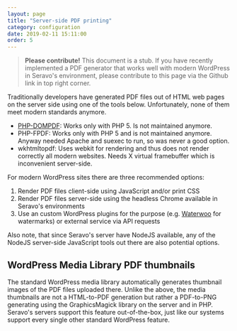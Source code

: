 ```yaml
---
layout: page
title: "Server-side PDF printing"
category: configuration
date: 2019-02-11 15:11:00
order: 5
---
```


> **Please contribute!** This document is a stub. If you have recently implemented a PDF generator that works well with modern WordPress in Seravo's environment, please contribute to this page via the Github link in top right corner.

Traditionally developers have generated PDF files out of HTML web pages on the server side using one of the tools below. Unfortunately, none of them meet modern standards anymore.

* [PHP-DOMPDF](http://dompdf.github.io/): Works only with PHP 5. Is not maintained anymore.
* PHP-FPDF: Works only with PHP 5 and is not maintained anymore. Anyway needed Apache and suexec to run, so was never a good option.
* wkhtmltopdf: Uses webkit for rendering and thus does not render correctly all modern websites. Needs X virtual framebuffer which is inconvenient server-side.

For modern WordPress sites there are three recommended options:
1. Render PDF files client-side using JavaScript and/or print CSS
2. Render PDF files server-side using the headless Chrome available in Seravo's environments
3. Use an custom WordPress plugins for the purpose (e.g. [Waterwoo](https://www.waterwoo.me/) for watermarks) or external service via API requests

Also note, that since Seravo's server have NodeJS available, any of the NodeJS server-side JavaScript tools out there are also potential options.

## WordPress Media Library PDF thumbnails

The standard WordPress media library automatically generates thumbnail images of the PDF files uploaded there. Unlike the above, the media thumbnails are not a HTML-to-PDF generation but rather a PDF-to-PNG generating using the GraphicsMagick library on the server and in PHP. Seravo's servers support this feature out-of-the-box, just like our systems support every single other standard WordPress feature.
